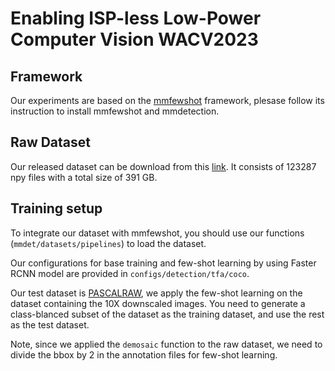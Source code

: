 # Enabling ISP-less Low-Power Computer Vision WACV2023

## Framework
Our experiments are based on the [mmfewshot](https://github.com/open-mmlab/mmfewshot) framework, plesase follow its instruction to install mmfewshot and mmdetection.

## Raw Dataset
Our released dataset can be download from this [link](https://drive.google.com/file/d/1gNG-GVd5gb-PO8U4hDkO_EL138S7e3MO/view?usp=sharing). It consists of 123287 npy files with a total size of 391 GB.

## Training setup
To integrate our dataset with mmfewshot, you should use our functions (```mmdet/datasets/pipelines```) to load the dataset.

Our configurations for base training and few-shot learning by using Faster RCNN model are provided in ```configs/detection/tfa/coco```.

Our test dataset is [PASCALRAW](https://searchworks.stanford.edu/view/hq050zr7488), we apply the few-shot learning on the dataset containing the 10X downscaled images.
You need to generate a class-blanced subset of the dataset as the training dataset, and use the rest as the test dataset.

Note, since we applied the ```demosaic``` function to the raw dataset, we need to divide the bbox by 2 in the annotation files for few-shot learning.